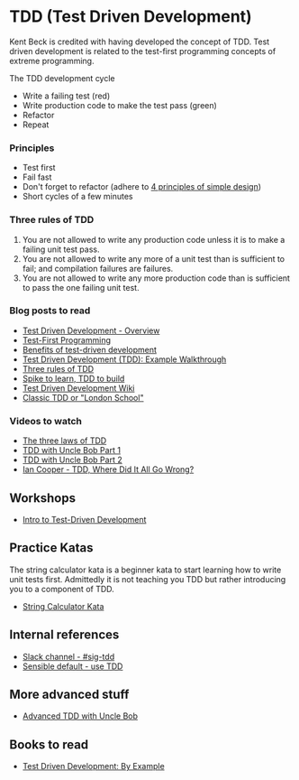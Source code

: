 # TDD (Test Driven Development)
Kent Beck is credited with having developed the concept of TDD. Test driven development is related to the test-first programming concepts of extreme programming.

The TDD development cycle
- Write a failing test (red)
- Write production code to make the test pass (green)
- Refactor
- Repeat

### Principles
- Test first
- Fail fast
- Don't forget to refactor (adhere to [4 principles of simple design](https://github.com/MYOB-Technology/General_Developer/blob/master/things-we-value/four-rules-of-simple-design.md))
- Short cycles of a few minutes

### Three rules of TDD
1. You are not allowed to write any production code unless it is to make a failing unit test pass.
2. You are not allowed to write any more of a unit test than is sufficient to fail; and compilation failures are failures.
3. You are not allowed to write any more production code than is sufficient to pass the one failing unit test.

### Blog posts to read
- [Test Driven Development - Overview](https://www.agilealliance.org/glossary/tdd/)
- [Test-First Programming](https://www.versionone.com/agile-101/agile-software-programming-best-practices/test-first-programming/)
- [Benefits of test-driven development](https://www.quora.com/What-are-the-benefits-of-test-driven-development)
- [Test Driven Development (TDD): Example Walkthrough](https://technologyconversations.com/2013/12/20/test-driven-development-tdd-example-walkthrough/)
- [Three rules of TDD](http://butunclebob.com/ArticleS.UncleBob.TheThreeRulesOfTdd)
- [Spike to learn, TDD to build](https://joneaves.wordpress.com/2004/02/18/spike_to_learn_tdd_to_build/)
- [Test Driven Development Wiki](https://github.com/testdouble/contributing-tests/wiki/Test-Driven-Development)
- [Classic TDD or "London School"](http://codemanship.co.uk/parlezuml/blog/?postid=987)

### Videos to watch
- [The three laws of TDD](https://www.youtube.com/watch?v=qkblc5WRn-U)  
- [TDD with Uncle Bob Part 1](https://cleancoders.com/episode/clean-code-episode-6-p1/show)  
- [TDD with Uncle Bob Part 2](https://cleancoders.com/episode/clean-code-episode-6-p2/show)  
- [Ian Cooper - TDD, Where Did It All Go Wrong?](https://youtu.be/EZ05e7EMOLM)  

## Workshops

- [Intro to Test-Driven Development](intro-to-tdd.pptx)

## Practice Katas

The string calculator kata is a beginner kata to start learning how to write unit tests first. Admittedly it is not teaching you TDD but rather introducing you to a component of TDD.

- [String Calculator Kata](https://github.com/MYOB-Technology/General_Developer/blob/master/katas/kata-string-calculator/kata-string-calculator.md)  


## Internal references
- [Slack channel - #sig-tdd](https://myob.slack.com/messages/C89U71VKQ)
- [Sensible default - use TDD](https://github.com/MYOB-Technology/platform-sensible-defaults/blob/master/quality-defaults.md#test-driven-development)

## More advanced stuff
- [Advanced TDD with Uncle Bob](https://cleancoders.com/videos/clean-code/advanced-tdd)  

## Books to read
- [Test Driven Development: By Example](https://www.amazon.com/Test-Driven-Development-Kent-Beck/dp/0321146530)
